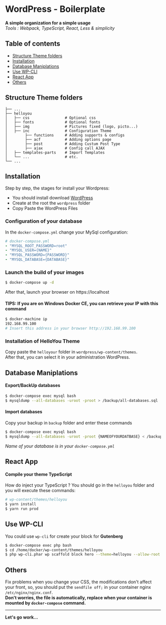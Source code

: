 # WordPress - Boilerplate

**A simple organization for a simple usage**  
_Tools : Webpack, TypeScript, React, Less & simplicity_

## Table of contents

-   [Structure Theme folders](#structure-theme-folders)
-   [Installation](#installation)
-   [Database Maniplations](#database-maniplations)
-   [Use WP-CLI](#use-wp-cli)
-   [React App](#react-app)
-   [Others](#others)

## Structure Theme folders

```
├── ...
├── helloyou
│   ├── css                # Optional css
│   ├── fonts              # Optional fonts
│   ├── img                # Pictures fixed (logo, picto...)
│   ├── inc                # Configuration Theme
│        ├── functions     # Adding supports & configs
│        ├── acf           # Adding options page
│        ├── post          # Adding Custum Post Type
│        ├── ajax          # Config call AJAX
│   ├── templates-parts    # Import Templates
│   └── ...                # etc.
└── ...
```

## Installation

Step by step, the stages for install your Wordpress:

-   You should install download [WordPress](https://wordpress.org/)
-   Create at the root the `wordpress` folder
-   Copy Paste the WordPress Files

### Configuration of your database

In the `docker-compose.yml` change your MySql configuration:

```yml
# docker-compose.yml
- "MYSQL_ROOT_PASSWORD=root"
- "MYSQL_USER={NAME}"
- "MYSQL_PASSWORD={PASSWORD}"
- "MYSQL_DATABASE={DATABASE}"
```

### Launch the build of your images

```bash
$ docker-compose up -d
```

After that, launch your browser on https://localhost

#### TIPS: If you are on Windows Docker CE, you can retrieve your IP with this command

```bash
$ docker-machine ip
192.168.99.100
# Insert this address in your browser http://192.168.99.100
```

### Installation of HelloYou Theme

Copy paste the `helloyour` folder in `wordpress/wp-content/themes`.  
After that, you can select it in your administration WordPress.

## Database Maniplations

#### Export/BackUp databases

```bash
$ docker-compose exec mysql bash
$ mysqldump --all-databases -uroot -proot > /backup/all-databases.sql
```

#### Import databases

Copy your backup in `backup` folder and enter these commands

```bash
$ docker-compose exec mysql bash
$ mysqldump --all-databases -uroot -proot {NAMEOFYOURDATBASE} < /backup/{NAMEOFYOURFILE}.sql
```

_Name of your database is in your `docker-compose.yml`_

## React App

#### Compile your theme TypeScript

How do inject your TypeScript ? You should go in the `helloyou` folder and you will execute these commands:

```bash
# wp-content/themes/helloyou
$ yarn install
$ yarn run prod
```

## Use WP-CLI

You could use `wp-cli` for create your block for **Gutenberg**

```bash
$ docker-compose exec php bash
$ cd /home/docker/wp-content/themes/helloyou
$ php wp-cli.phar wp scaffold block hero --theme=helloyou --allow-root
```

## Others

Fix problems when you change your CSS, the modifications don't affect your front, so, you should put the `sendfile off;` in your container nginx `/etc/nginx/nginx.conf`.  
**Don't worries, the file is automatically, replace when your container is mounted by `docker-compose` command.**

---

**Let's go work...**
